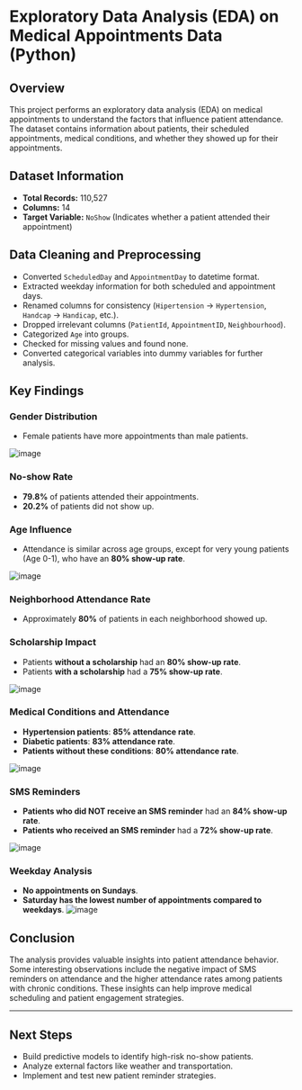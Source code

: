 
# Exploratory Data Analysis (EDA) on Medical Appointments Data (Python)

## Overview
This project performs an exploratory data analysis (EDA) on medical appointments to understand the factors that influence patient attendance. The dataset contains information about patients, their scheduled appointments, medical conditions, and whether they showed up for their appointments.

## Dataset Information
- **Total Records:** 110,527
- **Columns:** 14
- **Target Variable:** `NoShow` (Indicates whether a patient attended their appointment)

## Data Cleaning and Preprocessing
- Converted `ScheduledDay` and `AppointmentDay` to datetime format.
- Extracted weekday information for both scheduled and appointment days.
- Renamed columns for consistency (`Hipertension` → `Hypertension`, `Handcap` → `Handicap`, etc.).
- Dropped irrelevant columns (`PatientId`, `AppointmentID`, `Neighbourhood`).
- Categorized `Age` into groups.
- Checked for missing values and found none.
- Converted categorical variables into dummy variables for further analysis.

## Key Findings
### Gender Distribution
- Female patients have more appointments than male patients.

![image](https://github.com/user-attachments/assets/5e03734f-d6a7-4589-b645-b5e5ad85178a)


### No-show Rate
- **79.8%** of patients attended their appointments.
- **20.2%** of patients did not show up.

### Age Influence
- Attendance is similar across age groups, except for very young patients (Age 0-1), who have an **80% show-up rate**.

![image](https://github.com/user-attachments/assets/de3a9636-a81d-4a5d-b85e-d63505f94672)


### Neighborhood Attendance Rate
- Approximately **80%** of patients in each neighborhood showed up.

### Scholarship Impact
- Patients **without a scholarship** had an **80% show-up rate**.
- Patients **with a scholarship** had a **75% show-up rate**.

![image](https://github.com/user-attachments/assets/6b41bdbf-d756-4d35-8ed4-6091102c7b72)


### Medical Conditions and Attendance
- **Hypertension patients**: **85% attendance rate**.
- **Diabetic patients**: **83% attendance rate**.
- **Patients without these conditions**: **80% attendance rate**.

![image](https://github.com/user-attachments/assets/844852dd-4d63-4f52-bfd2-ae4088e3eaf7)

### SMS Reminders
- **Patients who did NOT receive an SMS reminder** had an **84% show-up rate**.
- **Patients who received an SMS reminder** had a **72% show-up rate**.

![image](https://github.com/user-attachments/assets/3286c987-2206-41ff-a9e0-a1c1bb2d9453)

### Weekday Analysis
- **No appointments on Sundays**.
- **Saturday has the lowest number of appointments compared to weekdays**.
![image](https://github.com/user-attachments/assets/6ac442e5-227a-48ad-9a96-0a46bc939dde)


## Conclusion
The analysis provides valuable insights into patient attendance behavior. Some interesting observations include the negative impact of SMS reminders on attendance and the higher attendance rates among patients with chronic conditions. These insights can help improve medical scheduling and patient engagement strategies.

---

## Next Steps
- Build predictive models to identify high-risk no-show patients.
- Analyze external factors like weather and transportation.
- Implement and test new patient reminder strategies.




